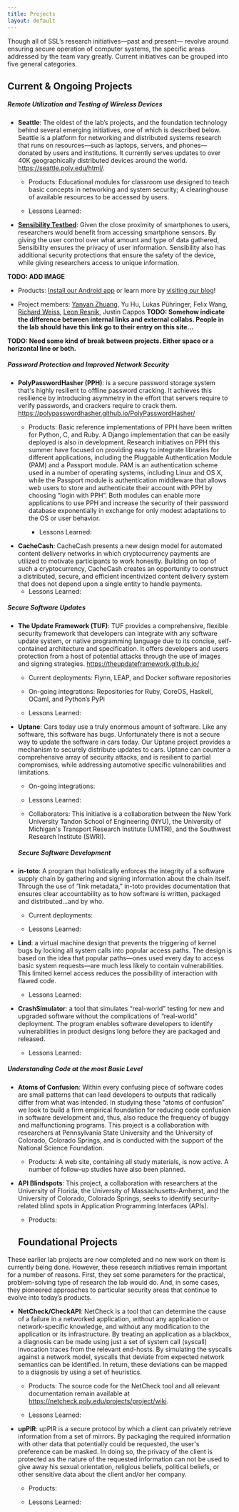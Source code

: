 ```yaml
---
title: Projects
layout: default
---
```


Though all of SSL’s research initiatives—past and present— revolve around ensuring secure operation of computer systems, the specific areas addressed by the team vary greatly. Current initiatives can be grouped into five general categories.

## Current & Ongoing Projects

##### Remote Utilization and Testing of Wireless Devices

<a name="seattle"></a>
- **Seattle**: The oldest of the lab’s projects, and the foundation technology behind several emerging initiatives, one of which is described below. Seattle is a platform for networking and distributed systems research that runs on resources—such as laptops, servers, and phones— donated by users and institutions. It currently serves updates to over 40K geographically distributed devices around the world. https://seattle.poly.edu/html/.
  - Products: Educational modules for classroom use designed to teach basic concepts in networking and system security; A clearinghouse of available resources to be accessed by users.  

  - Lessons Learned:

<a name="sensibility"></a>
- **[Sensibility Testbed](https://sensibilitytestbed.com/)**:
 Given the close proximity of smartphones to users, 
researchers would benefit from accessing smartphone sensors. By giving the user
control over what amount and type of data gathered, Sensibility ensures the 
privacy of user information.  Sensibility also has additional security 
protections that ensure the safety of the device, while giving researchers 
access to unique information.

**TODO: ADD IMAGE**

  * Products: [Install our Android app](https://play.google.com/store/apps/details?id=com.sensibility_testbed)
or learn more by [visiting our blog](https://seattlesensor.wordpress.com/)!

  * Project members:  [Yanyan Zhuang](http://www.cs.uccs.edu/~yzhuang/), 
Yu Hu,
Lukas Pühringer,
Felix Wang,
[Richard Weiss](http://evergreen.edu/faculty/instructor/weissr), 
[Leon Resnik](https://www.cs.rit.edu/people/faculty/lr),
Justin Cappos
**TODO: Somehow indicate the difference between internal links and 
external collabs.  People in the lab should have this link go to their
entry on this site...**


**TODO: Need some kind of break between projects.  Either space or a horizontal
line or both.**


  ##### Password Protection and Improved Network Security


<a name="pph"></a>
- **PolyPasswordHasher (PPH)**:  is a secure password storage system that's highly resilient to offline password cracking. It achieves this resilience by
introducing asymmetry in the effort that servers require to verify
passwords, and crackers require to crack them.
https://polypasswordhasher.github.io/PolyPasswordHasher/

  * Products:  Basic reference implementations of PPH  have been written for Python,  C,  and Ruby. A Django implementation that can be easily deployed is also in development. Research initiatives on PPH this summer have focused on providing easy to integrate libraries for different applications, including the Pluggable Authentication Module (PAM) and a Passport module. PAM is an authentication scheme used in a number of operating systems, including Linux and OS X, while the Passport module is authentication middleware that allows web users to store and authenticate their account with PPH by choosing “login with PPH”. Both modules can enable more applications to use PPH and increase the security of their password database exponentially in exchange for only modest adaptations to the OS or user behavior.

    * Lessons Learned:

<a name="cachecash"></a>
- **CacheCash**:  CacheCash presents a new design model for automated content delivery networks in which cryptocurrency payments are utilized to motivate participants to work honestly. Building on top of such a cryptocurrency, CacheCash creates an opportunity to construct a distributed, secure, and efficient incentivized content delivery system that does not depend upon a single entity to handle payments.
    * Lessons Learned:

##### Secure Software Updates

<a name="tuf"></a>
- **The Update Framework (TUF)**: TUF provides a comprehensive, flexible security framework that developers can integrate with any software update system, or native programming language due to its concise, self-contained architecture and specification. It offers developers and users protection from a host of potential attacks through the use of images and signing strategies. https://theupdateframework.github.io/

  * Current deployments: Flynn, LEAP, and Docker software repositories

  * On-going integrations:  Repositories for Ruby, CoreOS, Haskell, OCaml, and Python’s PyPi

  * Lessons Learned:


<a name="uptane"></a>
- **Uptane**: Cars today use a truly enormous amount of software.  Like any
software, this software has bugs.  Unfortunately there is not a secure way
to update the software in cars today.  Our Uptane project provides a 
mechanism to securely distribute updates to cars.  Uptane can counter a 
comprehensive array of security attacks, and is resilient to partial 
compromises, while addressing  automotive specific vulnerabilities and 
limitations. 

  * On-going integrations:  

  * Lessons Learned:

  * Collaborators:  This initiative is a collaboration between the New York 
University Tandon School of Engineering (NYU), the University of Michigan's 
Transport Research Institute (UMTRI), and the Southwest Research Institute 
(SWRI).

  ##### Secure Software Development

<a name="in-toto"></a>
- **in-toto**: A program that holistically enforces the integrity of a software supply chain by gathering and signing information about the chain itself. Through the use of “link metadata,” in-toto provides documentation that ensures clear accountability as to how software is written, packaged and distributed...and by who.


  * Current deployments:

  * Lessons Learned:

<a name="lind"></a>
- **Lind**: a virtual machine design that prevents the triggering of kernel bugs by locking all system calls into popular access paths. The design is based on the idea that popular paths—ones used every day to access basic system requests—are much less likely to contain vulnerabilities. This limited kernel access reduces the possibility of interaction with flawed code.

  * Lessons Learned:

<a name="crashsimulator"></a>
- **CrashSimulator**: a tool that simulates “real-world” testing for new and upgraded software without the complications of “real-world” deployment. The program enables software developers to identify vulnerabilities in product designs long before they are packaged and released.		

  * Lessons Learned:

##### Understanding Code at the most Basic Level

<a name="atoms"></a>
- **Atoms of Confusion**: Within every confusing piece of software codes are small patterns that can lead developers  to outputs that radically differ from what was intended. In studying these “atoms of confusion” we look to build a firm empirical foundation for reducing code confusion in software development and, thus, also reduce the frequency of buggy and malfunctioning programs. This project is a collaboration with researchers at Pennsylvania State University and the University of Colorado, Colorado Springs, and is conducted with the support of the National Science Foundation.

  * Products:  A web site, containing all study materials, is now active. A number of follow-up studies have also been planned.

<a name="blindspots"></a>
- **API Blindspots**: This project, a collaboration with researchers at the University of Florida, the University of Massachusetts-Amherst, and the University of Colorado, Colorado Springs, seeks to identify security-related blind spots in Application Programming Interfaces (APIs).
  * Products:


  ## Foundational Projects

These earlier lab projects are now completed and no new work on them is currently being done. However, these research initiatives remain important for a number of reasons. First, they set some parameters for the practical, problem-solving type of research the lab would do. And, in some cases, they pioneered approaches to particular security areas that continue to evolve into today’s products.

<a name="netcheck"></a>
- **NetCheck/CheckAPI**: NetCheck is a tool that can determine the cause of a failure in a networked application, without any application or network-specific knowledge, and without any modification to the application or its infrastructure. By treating an application as a blackbox, a diagnosis can be made using just a set of system call (syscall) invocation traces from the relevant end-hosts. By simulating the syscalls against a network model, syscalls that deviate from expected network semantics can be identified. In return, these deviations can be mapped to a diagnosis by using a set of heuristics.

  * Products: The source code for the NetCheck tool and all relevant documentation remain available at https://netcheck.poly.edu/projects/project/wiki.

  * Lessons Learned:

<a name="upir"></a>
- **upPIR**: upPIR is a secure protocol by which a client can privately retrieve information from a set of mirrors. By packaging the required information with other data that potentially could be requested, the user's preference can be masked. In doing so, the privacy of the client is protected as the nature of the requested information can not be used to give away his sexual orientation, religious beliefs, political beliefs, or other sensitive data about the client and/or her company.

  * Products:

  * Lessons Learned:
